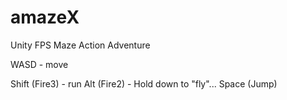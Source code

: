 # amazeX
Unity FPS Maze Action Adventure

WASD - move

Shift (Fire3) - run
Alt (Fire2) - Hold down to "fly"...
Space (Jump)


